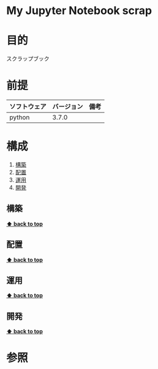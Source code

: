 My Jupyter Notebook scrap
===================
# 目的 #
スクラップブック

# 前提 #
| ソフトウェア   | バージョン   | 備考        |
|:---------------|:-------------|:------------|
| python          |3.7.0    |             |


# 構成 #
1. [構築](#構築 )
1. [配置](#配置 )
1. [運用](#運用 )
1. [開発](#開発 )

## 構築
**[⬆ back to top](#構成)**

## 配置
**[⬆ back to top](#構成)**

## 運用
**[⬆ back to top](#構成)**

## 開発
**[⬆ back to top](#構成)**

# 参照 #
 
